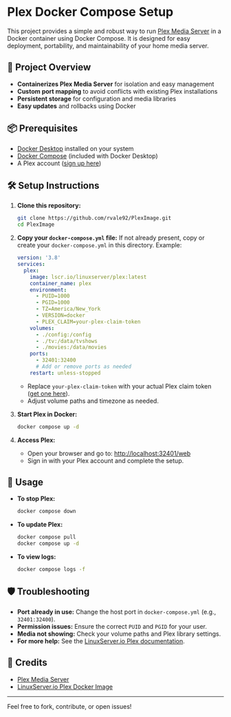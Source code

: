 # Plex Docker Compose Setup

This project provides a simple and robust way to run [Plex Media Server](https://www.plex.tv/) in a Docker container using Docker Compose. It is designed for easy deployment, portability, and maintainability of your home media server.

## 🚀 Project Overview
- **Containerizes Plex Media Server** for isolation and easy management
- **Custom port mapping** to avoid conflicts with existing Plex installations
- **Persistent storage** for configuration and media libraries
- **Easy updates** and rollbacks using Docker

## 📦 Prerequisites
- [Docker Desktop](https://www.docker.com/products/docker-desktop) installed on your system
- [Docker Compose](https://docs.docker.com/compose/) (included with Docker Desktop)
- A Plex account ([sign up here](https://www.plex.tv/sign-up/))

## 🛠️ Setup Instructions

1. **Clone this repository:**
   ```sh
   git clone https://github.com/rvale92/PlexImage.git
   cd PlexImage
   ```

2. **Copy your `docker-compose.yml` file:**
   If not already present, copy or create your `docker-compose.yml` in this directory. Example:
   ```yaml
   version: '3.8'
   services:
     plex:
       image: lscr.io/linuxserver/plex:latest
       container_name: plex
       environment:
         - PUID=1000
         - PGID=1000
         - TZ=America/New_York
         - VERSION=docker
         - PLEX_CLAIM=your-plex-claim-token
       volumes:
         - ./config:/config
         - ./tv:/data/tvshows
         - ./movies:/data/movies
       ports:
         - 32401:32400
         # Add or remove ports as needed
       restart: unless-stopped
   ```
   - Replace `your-plex-claim-token` with your actual Plex claim token ([get one here](https://www.plex.tv/claim/)).
   - Adjust volume paths and timezone as needed.

3. **Start Plex in Docker:**
   ```sh
   docker compose up -d
   ```

4. **Access Plex:**
   - Open your browser and go to: [http://localhost:32401/web](http://localhost:32401/web)
   - Sign in with your Plex account and complete the setup.

## 📝 Usage
- **To stop Plex:**
  ```sh
  docker compose down
  ```
- **To update Plex:**
  ```sh
  docker compose pull
  docker compose up -d
  ```
- **To view logs:**
  ```sh
  docker compose logs -f
  ```

## 🛡️ Troubleshooting
- **Port already in use:** Change the host port in `docker-compose.yml` (e.g., `32401:32400`).
- **Permission issues:** Ensure the correct `PUID` and `PGID` for your user.
- **Media not showing:** Check your volume paths and Plex library settings.
- **For more help:** See the [LinuxServer.io Plex documentation](https://docs.linuxserver.io/images/docker-plex/).

## 🙏 Credits
- [Plex Media Server](https://www.plex.tv/)
- [LinuxServer.io Plex Docker Image](https://hub.docker.com/r/linuxserver/plex)

---

Feel free to fork, contribute, or open issues! 